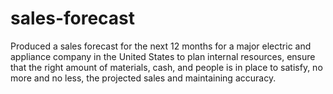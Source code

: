 # sales-forecast
Produced a sales forecast for the next 12 months for a major electric and appliance company in the United States to plan internal resources, ensure that the right amount of materials, cash, and people is in place to satisfy, no more and no less, the projected sales and maintaining accuracy. 
